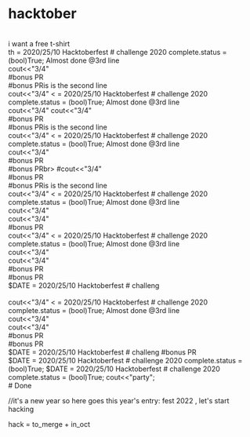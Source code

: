 # hacktober
<br>
i want a free t-shirt
<br>
th = 2020/25/10
Hacktoberfest # challenge 2020
complete.status = (bool)True;
Almost done @3rd line
<br>cout<<"3/4"
<br>
#bonus PR
<br
cout<<"3/4"
<br>
#bonus PRis is the second line
<br>
cout<<"3/4"
< = 2020/25/10
Hacktoberfest # challenge 2020
complete.status = (bool)True;
Almost done @3rd line
<br>
cout<<"3/4"
cout<<"3/4"
<br>
#bonus PR
<br
cout<<"3/4"
<br>
#bonus PRis is the second line
<br>
cout<<"3/4"
< = 2020/25/10
Hacktoberfest # challenge 2020
complete.status = (bool)True;
Almost done @3rd line
<br>
cout<<"3/4"
<br>
#bonus PR
<br
cout<<"3/4"
<br>
#bonus PRbr>
#cout<<"3/4"
<br>
#bonus PR
<br
cout<<"3/4"
<br>
#bonus PRis is the second line
<br>
cout<<"3/4"
< = 2020/25/10
Hacktoberfest # challenge 2020
complete.status = (bool)True;
Almost done @3rd line
<br>
cout<<"3/4"
<br>
cout<<"3/4"
<br>
#bonus PR<br>
cout<<"3/4"
< = 2020/25/10
Hacktoberfest # challenge 2020
complete.status = (bool)True;
Almost done @3rd line
<br>
cout<<"3/4"
<br>
cout<<"3/4"
<br>
#bonus PR
<br
cout<<"3/4"
<br>
#bonus PR
<br>
$DATE = 2020/25/10
Hacktoberfest # challeng
<br
cout<<"3/4"
<br><br>
cout<<"3/4"
< = 2020/25/10
Hacktoberfest # challenge 2020
complete.status = (bool)True;
Almost done @3rd line
<br>
cout<<"3/4"
<br>
cout<<"3/4"
<br>
#bonus PR
<br
cout<<"3/4"
<br>
#bonus PR
<br>
$DATE = 2020/25/10
Hacktoberfest # challeng
#bonus PR
<br>
$DATE = 2020/25/10
Hacktoberfest # challenge 2020
complete.status = (bool)True;
$DATE = 2020/25/10
Hacktoberfest # challenge 2020
complete.status = (bool)True;
cout<<"party";

<br>
# Done


//it's a new year so here goes this year's entry:
fest 2022 , let's start hacking
<br>

hack = to_merge + in_oct
<br>
